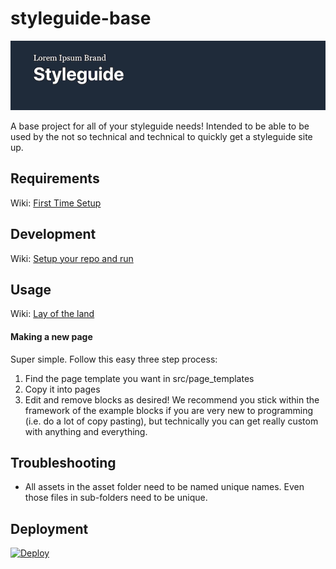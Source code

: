 # styleguide-base
![](src/utils/bin/read-me-picture.png)

A base project for all of your styleguide needs!
Intended to be able to be used by the not so technical and technical to quickly get a styleguide site up.

## Requirements
Wiki: [First Time Setup](https://github.com/istrategylabs/mo-styleguide/wiki/First-Time-Setup)

## Development
Wiki: [Setup your repo and run](https://github.com/istrategylabs/mo-styleguide/wiki/Start-New-Style-Guide#set-up-and-run)

## Usage
Wiki: [Lay of the land](https://github.com/istrategylabs/mo-styleguide/wiki/Start-New-Style-Guide#lay-of-the-land)

#### Making a new page
Super simple. Follow this easy three step process:

1. Find the page template you want in src/page_templates
2. Copy it into pages
3. Edit and remove blocks as desired! We recommend you stick within the framework of the example blocks if you are very
new to programming (i.e. do a lot of copy pasting), but technically you can get really custom with anything and everything.

## Troubleshooting
- All assets in the asset folder need to be named unique names. Even those files in sub-folders need to be unique.

## Deployment
[![Deploy](https://www.herokucdn.com/deploy/button.svg)](https://heroku.com/deploy?template=https://github.com/istrategylabs/mo-styleguide)